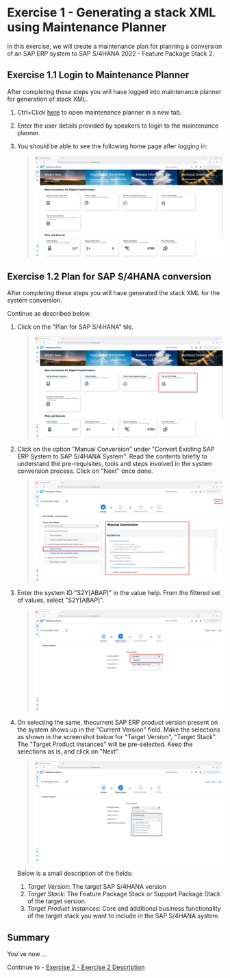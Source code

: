 # Exercise 1 - Generating a stack XML using Maintenance Planner

In this exercise, we will create a maintenance plan for planning a conversion of an SAP ERP system to SAP S/4HANA 2022 - Feature Package Stack 2.

## Exercise 1.1 Login to Maintenance Planner

After completing these steps you will have logged into maintenance planner for generation of stack XML.

1. Ctrl+Click <a href="https://maintenanceplanner.cfapps.eu10.hana.ondemand.com/" target="_blank">here</a> to open maintenance planner in a new tab.

2. Enter the user details provided by speakers to login to the maintenance planner.

3. You should be able to see the following home page after logging in:
   > <i>![](/exercises/ex1/images/mp_027.png)</i>

## Exercise 1.2 Plan for SAP S/4HANA conversion

After completing these steps you will have generated the stack XML for the system conversion.

Continue as described below.

1. Click on the "Plan for SAP S/4HANA" tile.

   > <i>![](/exercises/ex1/images/mp_001.png)</i>

2. Click on the option "Manual Conversion" under "Convert Existing SAP ERP System to SAP S/4HANA System". Read the contents briefly to understand the pre-requisites, tools and steps involved in the system conversion process. Click on "Next" once done.

   > <i>![](/exercises/ex1/images/mp_002.png)</i>

3. Enter the system ID "S2Y[ABAP]" in the value help. From the filtered set of values, select "S2Y[ABAP]".

   > <i>![](/exercises/ex1/images/mp_003.png)</i>

4. On selecting the same, thecurrent SAP ERP product version present on the system shows up in the "Current Version" field. Make the selections as shown in the screenshot below for "Target Version", "Target Stack". The "Target Product Instances" will be pre-selected. Keep the selections as is, and click on "Next".

   > <i>![Target selections](/exercises/ex1/images/mp_004.png)</i>

   Below is a small description of the fields:

   1. <i>Target Version</i>: The target SAP S/4HANA version
   2. <i>Target Stack</i>: The Feature Package Stack or Support Package Stack of the target version.
   3. <i>Target Product Instances</i>: Core and additional business functionality of the target stack you want to include in the SAP S/4HANA system.

## Summary

You've now ...

Continue to - [Exercise 2 - Exercise 2 Description](../ex2/README.md)
